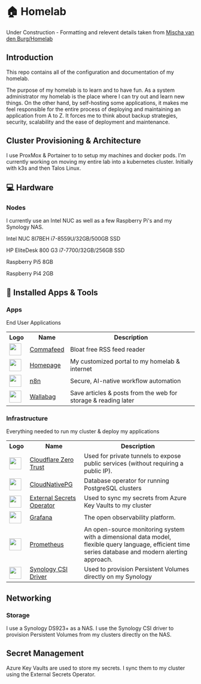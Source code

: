 # 🏠 Homelab   
Under Construction - Formatting and relevent details taken from <a href="https://github.com/mischavandenburg/homelab/">Mischa van den Burg/Homelab</a>

## Introduction

This repo contains all of the configuration and documentation of my homelab.

The purpose of my homelab is to learn and to have fun. As a system administrator my homelab is the place where I can try out and learn new things. On the other hand, by self-hosting some applications, it makes me feel responsible for the entire process of deploying and maintaining an application from A to Z. It forces me to think about backup strategies, security, scalability and the ease of deployment and maintenance.

## Cluster Provisioning & Architecture

I use ProxMox & Portainer to to setup my machines and docker pods. I'm currently working on moving my entire lab into a kubernetes cluster. Initially with k3s and then Talos Linux.

## :computer: Hardware

### Nodes

I currently use an Intel NUC as well as a few Raspberry Pi's and my Synology NAS.

Intel NUC 8I7BEH i7-8559U/32GB/500GB SSD

HP EliteDesk 800 G3 i7-7700/32GB/256GB SSD

Raspberry Pi5 8GB

Raspberry Pi4 2GB


## :rocket: Installed Apps & Tools

### Apps

End User Applications
<table>
    <tr>
        <th>Logo</th>
        <th>Name</th>
        <th>Description</th>
    </tr>
    <tr>
        <td><img width="32" src="https://cdn.jsdelivr.net/gh/homarr-labs/dashboard-icons/svg/commafeed.svg"></td>
        <td><a href="https://www.commafeed.com/#/welcome">Commafeed</a></td>
        <td>Bloat free RSS feed reader</td>
    </tr>
    <tr>
        <td><img width="32" src="https://www.svgrepo.com/download/499807/home-page.svg"></td>
        <td><a href="https://github.com/gethomepage/homepage">Homepage</a></td>
        <td>My customized portal to my homelab & internet</td>
    </tr>
    <tr>
        <td><img width="32" src="https://cdn.jsdelivr.net/gh/homarr-labs/dashboard-icons/svg/n8n.svg"></td>
        <td><a href="https://n8n.io/">n8n</a></td>
        <td>Secure, AI-native workflow automation</td>
    </tr>
    <tr>
        <td><img width="32" src="https://cdn.jsdelivr.net/gh/homarr-labs/dashboard-icons/svg/wallabag-light.svg"></td>
        <td><a href="https://wallabag.org/">Wallabag</a></td>
        <td>Save articles & posts from the web for storage & reading later</td>
    </tr>
</table>

### Infrastructure

Everything needed to run my cluster & deploy my applications
<table>
    <tr>
        <th>Logo</th>
        <th>Name</th>
        <th>Description</th>
    </tr>
    <tr>
        <td><img width="32" src="https://cdn.jsdelivr.net/gh/walkxcode/dashboard-icons/png/cloudflare-zero-trust.png"></td>
        <td><a href="https://developers.cloudflare.com/cloudflare-one/">Cloudflare Zero Trust</a></td>
        <td>Used for private tunnels to expose public services (without requiring a public IP).</td>
    </tr>
    <tr>
        <td><img width="32" src="https://cdn.jsdelivr.net/gh/homarr-labs/dashboard-icons/svg/postgresql.svg"></td>
        <td><a href="https://cloudnative-pg.io/">CloudNativePG</a></td>
        <td>Database operator for running PostgreSQL clusters</td>
    </tr>
    <tr>
        <td><img width="32" src="https://www.svgrepo.com/download/477066/lock.svg"></td>
        <td><a href="https://external-secrets.io/latest/">External Secrets Operator</a></td>
        <td>Used to sync my secrets from Azure Key Vaults to my cluster</td>
    </tr>
    <tr>
        <td><img width="32" src="https://cdn.jsdelivr.net/gh/walkxcode/dashboard-icons/svg/grafana.svg"></td>
        <td><a href="https://grafana.com/">Grafana</a></td>
        <td>The open observability platform.</td>
    </tr>
    <tr>
        <td><img width="32" src="https://cdn.jsdelivr.net/gh/walkxcode/dashboard-icons/svg/prometheus.svg"></td>
        <td><a href="https://prometheus.io/">Prometheus</a></td>
        <td>An open-source monitoring system with a dimensional data model, flexible query language, efficient time series database and modern alerting approach.</td>
    </tr>
    <tr>
        <td><img width="32" src="https://cdn.jsdelivr.net/gh/homarr-labs/dashboard-icons/svg/synology.svg"></td>
        <td><a href="https://github.com/SynologyOpenSource/synology-csi">Synology CSI Driver</a></td>
        <td>Used to provision Persistent Volumes directly on my Synology</td>
    </tr>
</table>

## Networking

<TBA>

### Storage

I use a Synology DS923+ as a NAS. I use the Synology CSI driver to provision Persistent Volumes from my clusters directly on the NAS.

## Secret Management

Azure Key Vaults are used to store my secrets. I sync them to my cluster using the External Secrets Operator.
